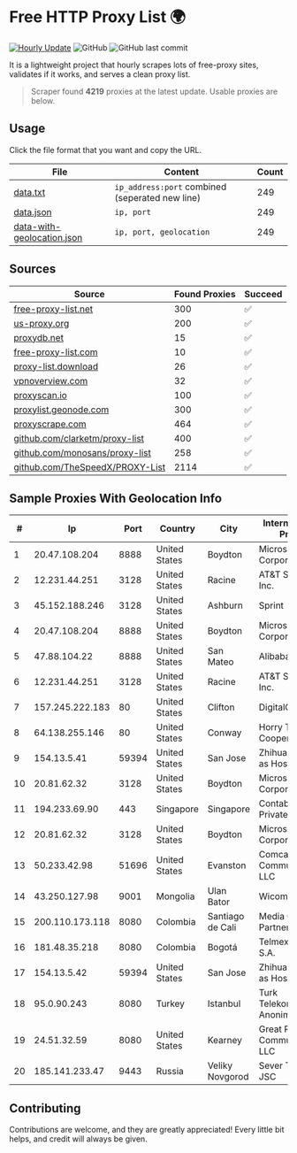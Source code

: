
# Free HTTP Proxy List 🌍

[![Hourly Update](https://github.com/mertguvencli/http-proxy-list/actions/workflows/main.yml/badge.svg?branch=main)](https://github.com/mertguvencli/http-proxy-list/actions/workflows/main.yml)
![GitHub](https://img.shields.io/github/license/mertguvencli/http-proxy-list)
![GitHub last commit](https://img.shields.io/github/last-commit/mertguvencli/http-proxy-list)

It is a lightweight project that hourly scrapes lots of free-proxy sites, validates if it works, and serves a clean proxy list.


> Scraper found **4219** proxies at the latest update. Usable proxies are below.

## Usage

Click the file format that you want and copy the URL.


|File|Content|Count|
|----|-------|-----|
|[data.txt](https://raw.githubusercontent.com/mertguvencli/http-proxy-list/main/proxy-list/data.txt)|`ip_address:port` combined (seperated new line)|249|
|[data.json](https://raw.githubusercontent.com/mertguvencli/http-proxy-list/main/proxy-list/data.json)|`ip, port`|249|
|[data-with-geolocation.json](https://raw.githubusercontent.com/mertguvencli/http-proxy-list/main/proxy-list/data-with-geolocation.json)|`ip, port, geolocation`|249|

## Sources

|Source|Found Proxies|Succeed|
|------|-------------|-------|
|[free-proxy-list.net](https://free-proxy-list.net)|300|✅|
|[us-proxy.org](https://www.us-proxy.org)|200|✅|
|[proxydb.net](http://proxydb.net)|15|✅|
|[free-proxy-list.com](https://free-proxy-list.com/?page=&port=&type%5B%5D=http&type%5B%5D=https&up_time=0&search=Search)|10|✅|
|[proxy-list.download](https://www.proxy-list.download/HTTP)|26|✅|
|[vpnoverview.com](https://vpnoverview.com/privacy/anonymous-browsing/free-proxy-servers)|32|✅|
|[proxyscan.io](https://www.proxyscan.io)|100|✅|
|[proxylist.geonode.com](https://proxylist.geonode.com/api/proxy-list?limit=300&page=1&sort_by=lastChecked&sort_type=desc&protocols=http,https)|300|✅|
|[proxyscrape.com](https://api.proxyscrape.com/v2/?request=displayproxies&protocol=http&timeout=10000&country=all&ssl=all&anonymity=all)|464|✅|
|[github.com/clarketm/proxy-list](https://raw.githubusercontent.com/clarketm/proxy-list/master/proxy-list-raw.txt)|400|✅|
|[github.com/monosans/proxy-list](https://raw.githubusercontent.com/monosans/proxy-list/main/proxies/http.txt)|258|✅|
|[github.com/TheSpeedX/PROXY-List](https://raw.githubusercontent.com/TheSpeedX/PROXY-List/master/http.txt)|2114|✅|


## Sample Proxies With Geolocation Info

|#|Ip|Port|Country|City|Internet Service Provider|
|-|--|----|-------|----|-------------------------|
|1|20.47.108.204|8888|United States|Boydton|Microsoft Corporation|
|2|12.231.44.251|3128|United States|Racine|AT&T Services, Inc.|
|3|45.152.188.246|3128|United States|Ashburn|Sprint|
|4|20.47.108.204|8888|United States|Boydton|Microsoft Corporation|
|5|47.88.104.22|8888|United States|San Mateo|Alibaba.com LLC|
|6|12.231.44.251|3128|United States|Racine|AT&T Services, Inc.|
|7|157.245.222.183|80|United States|Clifton|DigitalOcean, LLC|
|8|64.138.255.146|80|United States|Conway|Horry Telephone Cooperative, Inc.|
|9|154.13.5.41|59394|United States|San Jose|Zhihua Lu trading as HostHub|
|10|20.81.62.32|3128|United States|Boydton|Microsoft Corporation|
|11|194.233.69.90|443|Singapore|Singapore|Contabo Asia Private Limited|
|12|20.81.62.32|3128|United States|Boydton|Microsoft Corporation|
|13|50.233.42.98|51696|United States|Evanston|Comcast Cable Communications, LLC|
|14|43.250.127.98|9001|Mongolia|Ulan Bator|Wicom Networks|
|15|200.110.173.118|8080|Colombia|Santiago de Cali|Media Commerce Partners S.A|
|16|181.48.35.218|8080|Colombia|Bogotá|Telmex Colombia S.A.|
|17|154.13.5.42|59394|United States|San Jose|Zhihua Lu trading as HostHub|
|18|95.0.90.243|8080|Turkey|Istanbul|Turk Telekomunikasyon Anonim Sirketi|
|19|24.51.32.59|8080|United States|Kearney|Great Plains Communications LLC|
|20|185.141.233.47|9443|Russia|Veliky Novgorod|Sever Telecom JSC|



## Contributing

Contributions are welcome, and they are greatly appreciated! Every
little bit helps, and credit will always be given.


